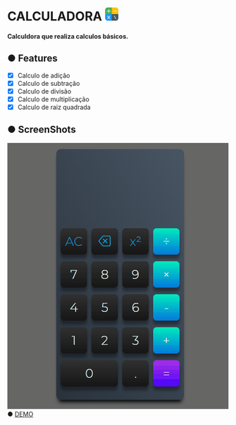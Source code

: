 # CALCULADORA <img src="Images/calculator.png" width="30">
#### Calculdora que realiza calculos básicos.
## ● Features
- [x] Calculo de adição
- [x] Calculo de subtração
- [x] Calculo de divisão
- [x] Calculo de multiplicação
- [x] Calculo de raiz quadrada

## ● ScreenShots 
<img src="Images/Animação.gif">
● <a href='https://andersonbones.github.io/Calculator-app/'>DEMO</a>
